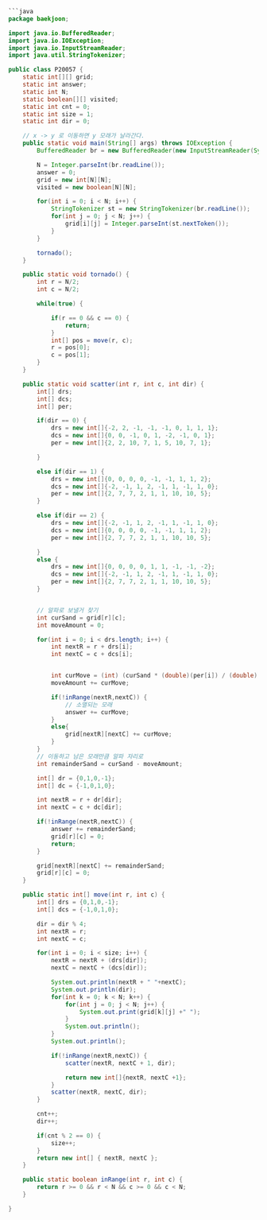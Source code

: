 ```java
```java
package baekjoon;

import java.io.BufferedReader;
import java.io.IOException;
import java.io.InputStreamReader;
import java.util.StringTokenizer;

public class P20057 {
    static int[][] grid;
    static int answer;
    static int N;
    static boolean[][] visited;
    static int cnt = 0;
    static int size = 1;
    static int dir = 0;

    // x -> y 로 이동하면 y 모래가 날라간다.
    public static void main(String[] args) throws IOException {
        BufferedReader br = new BufferedReader(new InputStreamReader(System.in));

        N = Integer.parseInt(br.readLine());
        answer = 0;
        grid = new int[N][N];
        visited = new boolean[N][N];

        for(int i = 0; i < N; i++) {
            StringTokenizer st = new StringTokenizer(br.readLine());
            for(int j = 0; j < N; j++) {
                grid[i][j] = Integer.parseInt(st.nextToken());
            }
        }

        tornado();
    }

    public static void tornado() {
        int r = N/2;
        int c = N/2;

        while(true) {

            if(r == 0 && c == 0) {
                return;
            }
            int[] pos = move(r, c);
            r = pos[0];
            c = pos[1];
        }
    }

    public static void scatter(int r, int c, int dir) {
        int[] drs;
        int[] dcs;
        int[] per;

        if(dir == 0) {
            drs = new int[]{-2, 2, -1, -1, -1, 0, 1, 1, 1};
            dcs = new int[]{0, 0, -1, 0, 1, -2, -1, 0, 1};
            per = new int[]{2, 2, 10, 7, 1, 5, 10, 7, 1};

        }

        else if(dir == 1) {
            drs = new int[]{0, 0, 0, 0, -1, -1, 1, 1, 2};
            dcs = new int[]{-2, -1, 1, 2, -1, 1, -1, 1, 0};
            per = new int[]{2, 7, 7, 2, 1, 1, 10, 10, 5};
        }

        else if(dir == 2) {
            drs = new int[]{-2, -1, 1, 2, -1, 1, -1, 1, 0};
            dcs = new int[]{0, 0, 0, 0, -1, -1, 1, 1, 2};
            per = new int[]{2, 7, 7, 2, 1, 1, 10, 10, 5};

        }
        else {
            drs = new int[]{0, 0, 0, 0, 1, 1, -1, -1, -2};
            dcs = new int[]{-2, -1, 1, 2, -1, 1, -1, 1, 0};
            per = new int[]{2, 7, 7, 2, 1, 1, 10, 10, 5};
        }


        // 알파로 보낼거 찾기
        int curSand = grid[r][c];
        int moveAmount = 0;

        for(int i = 0; i < drs.length; i++) {
            int nextR = r + drs[i];
            int nextC = c + dcs[i];


            int curMove = (int) (curSand * (double)(per[i]) / (double) 100);
            moveAmount += curMove;

            if(!inRange(nextR,nextC)) {
                // 소멸되는 모래
                answer += curMove;
            }
            else{
                grid[nextR][nextC] += curMove;
            }
        }
        // 이동하고 남은 모래만큼 알파 자리로
        int remainderSand = curSand - moveAmount;

        int[] dr = {0,1,0,-1};
        int[] dc = {-1,0,1,0};

        int nextR = r + dr[dir];
        int nextC = c + dc[dir];

        if(!inRange(nextR,nextC)) {
            answer += remainderSand;
            grid[r][c] = 0;
            return;
        }

        grid[nextR][nextC] += remainderSand;
        grid[r][c] = 0;
    }

    public static int[] move(int r, int c) {
        int[] drs = {0,1,0,-1};
        int[] dcs = {-1,0,1,0};

        dir = dir % 4;
        int nextR = r;
        int nextC = c;

        for(int i = 0; i < size; i++) {
            nextR = nextR + (drs[dir]);
            nextC = nextC + (dcs[dir]);

            System.out.println(nextR + " "+nextC);
            System.out.println(dir);
            for(int k = 0; k < N; k++) {
                for(int j = 0; j < N; j++) {
                    System.out.print(grid[k][j] +" ");
                }
                System.out.println();
            }
            System.out.println();

            if(!inRange(nextR,nextC)) {
                scatter(nextR, nextC + 1, dir);

                return new int[]{nextR, nextC +1};
            }
            scatter(nextR, nextC, dir);
        }

        cnt++;
        dir++;

        if(cnt % 2 == 0) {
            size++;
        }
        return new int[] { nextR, nextC };
    }

    public static boolean inRange(int r, int c) {
        return r >= 0 && r < N && c >= 0 && c < N;
    }

}

```
```